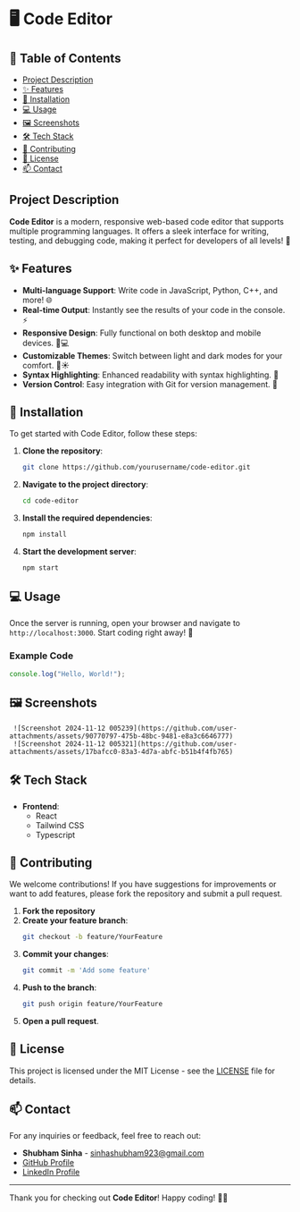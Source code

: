 # 🖥️ Code Editor

## 📖 Table of Contents
- [Project Description](#project-description)
- [✨ Features](#features)
- [🚀 Installation](#installation)
- [💻 Usage](#usage)
- [🖼️ Screenshots](#screenshots)
- [🛠️ Tech Stack](#tech-stack)
- [🤝 Contributing](#contributing)
- [📄 License](#license)
- [📫 Contact](#contact)

## Project Description
**Code Editor** is a modern, responsive web-based code editor that supports multiple programming languages. It offers a sleek interface for writing, testing, and debugging code, making it perfect for developers of all levels! 🌟

## ✨ Features
- **Multi-language Support**: Write code in JavaScript, Python, C++, and more! 🌐
- **Real-time Output**: Instantly see the results of your code in the console. ⚡
- **Responsive Design**: Fully functional on both desktop and mobile devices. 📱💻
- **Customizable Themes**: Switch between light and dark modes for your comfort. 🌙☀️
- **Syntax Highlighting**: Enhanced readability with syntax highlighting. 🎨
- **Version Control**: Easy integration with Git for version management. 🔄

## 🚀 Installation
To get started with Code Editor, follow these steps:

1. **Clone the repository**:
   ```bash
   git clone https://github.com/yourusername/code-editor.git
   ```
2. **Navigate to the project directory**:
   ```bash
   cd code-editor
   ```
3. **Install the required dependencies**:
   ```bash
   npm install
   ```
4. **Start the development server**:
   ```bash
   npm start
   ```

## 💻 Usage
Once the server is running, open your browser and navigate to `http://localhost:3000`. Start coding right away! 📝

### Example Code
```javascript
console.log("Hello, World!");
```

## 🖼️ Screenshots

     ![Screenshot 2024-11-12 005239](https://github.com/user-attachments/assets/90770797-475b-48bc-9481-e8a3c6646777)
     ![Screenshot 2024-11-12 005321](https://github.com/user-attachments/assets/17bafcc0-83a3-4d7a-abfc-b51b4f4fb765)

## 🛠️ Tech Stack
- **Frontend**: 
  - React
  - Tailwind CSS
  - Typescript

## 🤝 Contributing
We welcome contributions! If you have suggestions for improvements or want to add features, please fork the repository and submit a pull request. 

1. **Fork the repository**
2. **Create your feature branch**:
   ```bash
   git checkout -b feature/YourFeature
   ```
3. **Commit your changes**:
   ```bash
   git commit -m 'Add some feature'
   ```
4. **Push to the branch**:
   ```bash
   git push origin feature/YourFeature
   ```
5. **Open a pull request**.

## 📄 License
This project is licensed under the MIT License - see the [LICENSE](LICENSE) file for details.

## 📫 Contact
For any inquiries or feedback, feel free to reach out:

- **Shubham Sinha** - [sinhashubham923@gmail.com](mailto:sinhashubham923@gmail.com)
- [GitHub Profile](https://github.com/yourusername)
- [LinkedIn Profile](https://linkedin.com/in/yourprofile)

---

Thank you for checking out **Code Editor**! Happy coding! 🚀✨
